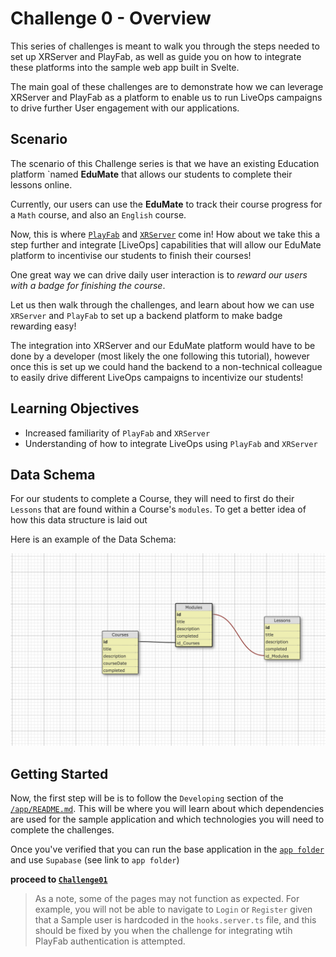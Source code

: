 # Challenge 0 - Overview

This series of challenges is meant to walk you through the steps needed to
set up XRServer and PlayFab, as well as guide you on how to integrate these
platforms into the sample web app built in Svelte.

The main goal of these challenges are to demonstrate how we can leverage XRServer
and PlayFab as a platform to enable us to run LiveOps campaigns to drive further
User engagement with our applications.

## Scenario

The scenario of this Challenge series is that we have an existing Education
platform `named **EduMate** that allows our students to complete their lessons online.

Currently, our users can use the **EduMate** to track their course progress for a `Math` course, and also an `English` course.

Now, this is where [`PlayFab`](https://playfab.com/) and [`XRServer`](https://www.xrserver.com/) come in! How about we take this a step further and integrate [LiveOps] capabilities that will allow our EduMate platform to incentivise our students to finish their courses!

One great way we can drive daily user interaction is to *reward our users with a badge for finishing the course*.

Let us then walk through the challenges, and learn about how we can use `XRServer` and `PlayFab` to set up a backend platform to make badge rewarding easy!

The integration into XRServer and our EduMate platform would have to be done by a developer (most likely the one following this tutorial), however once this is set up we could hand the backend to a non-technical colleague to easily drive different LiveOps campaigns to incentivize our students!

## Learning Objectives

- Increased familiarity of `PlayFab` and `XRServer`
- Understanding of how to integrate LiveOps using `PlayFab` and `XRServer`

## Data Schema

For our students to complete a Course, they will need to first do their `Lessons` that are found within a Course's `modules`. To get a better idea of how this data structure is laid out

Here is an example of the Data Schema:

![Data Schema](screenshots/schema_example.png)

## Getting Started

Now, the first step will be is to follow the `Developing` section
of the [`/app/README.md`](../app/README.md#developing). This will be where you will learn about which dependencies are used for the sample application and which technologies you will need to complete the challenges.

Once you've verified that you can run the base application in the [`app folder`](../app/README.md#edumate-sample-app) and use `Supabase` (see link to `app folder`)

**proceed to [`Challenge01`](Challenge01.md)**

> As a note, some of the pages may not function as expected. For example, you will not be able to navigate to `Login` or `Register` given that a Sample user is hardcoded in the `hooks.server.ts` file, and this should be fixed by you when the challenge for integrating wtih PlayFab authentication is attempted.
